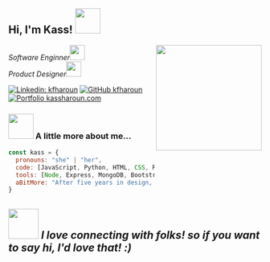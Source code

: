<h2> Hi, I'm Kass! <img src="https://media.giphy.com/media/mGcNjsfWAjY5AEZNw6/giphy.gif" width="50"></h2>
<img align='right' src="https://i.giphy.com/media/v1.Y2lkPTc5MGI3NjExazVtZzF0ZWtidjN3bTJjcm1wcDF0ZXJ4OGx6cmU5NzZ6Mmw1NDAzcCZlcD12MV9pbnRlcm5hbF9naWZfYnlfaWQmY3Q9cw/dWxO36Jzd6bTSt5dIY/giphy.gif" width="210">
<p><em>Software Enginner<img src="https://i.giphy.com/media/v1.Y2lkPTc5MGI3NjExNzB5Y2Z5Z3kyZWw1ZGtlbDdzamlxaGh1dWJ0bnc5dmxpYTZ3OWQxaCZlcD12MV9pbnRlcm5hbF9naWZfYnlfaWQmY3Q9cw/WUlplcMpOCEmTGBtBW/giphy.gif" width="30"></br>Product Designer<img src="https://i.giphy.com/media/v1.Y2lkPTc5MGI3NjExcjBrZWpic2ozN3JncnpsenhtOXlmcDh3dWxxeWt2MjZjdjhhczNpeSZlcD12MV9pbnRlcm5hbF9naWZfYnlfaWQmY3Q9cw/MAcqfBGahLB7WYGeBZ/giphy.gif" width="30"> 
</em></p>

[![Linkedin: kfharoun](https://img.shields.io/badge/-kfharoun-blue?style=flat-square&logo=Linkedin&logoColor=white&link=https://www.linkedin.com/in/kfharoun/)](https://www.linkedin.com/in/kfharoun/)
[![GitHub kfharoun](https://img.shields.io/github/followers/kfharoun?label=follow&style=social)](https://github.com/kfharoun)
[![Portfolio kassharoun.com](https://img.shields.io/badge/Portfolio-Flower.svg?style=flat-square&logoColor=white)](https://kassharoun.com/)

### <img src="https://media.giphy.com/media/VgCDAzcKvsR6OM0uWg/giphy.gif" width="50"> A little more about me...  

```javascript
const kass = {
  pronouns: "she" | "her",
  code: [JavaScript, Python, HTML, CSS, React, SCSS],
  tools: [Node, Express, MongoDB, Bootstrap, Figma],
  aBitMore: "After five years in design, I'm transitioning my career into tech! I’m excited to blend my design background with coding to bring innovative ideas to life :)"
}
```

<img src="https://i.giphy.com/media/v1.Y2lkPTc5MGI3NjExbWd6OWhjZWN2MDB0MjF0aTIwZ2hkeHp0cDlyeGpkYWQxbDJoaXd4aiZlcD12MV9pbnRlcm5hbF9naWZfYnlfaWQmY3Q9cw/L3RPrx89d11VVxfib6/giphy.gif" width="60"> <em><b>I love connecting with folks!</b> so if you want to say <b>hi, I'd love that!</b> :)</em>
---
